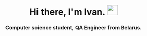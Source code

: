 <h1 align="center">Hi there, I'm Ivan.</a> 
<img src="https://github.com/blackcater/blackcater/raw/main/images/Hi.gif" height="32"/></h1>
<h3 align="center">Computer science student, QA Engineer from Belarus.</h3>
